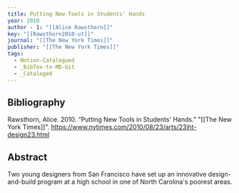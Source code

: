 ```yaml
---
title: Putting New Tools in Students' Hands
year: 2010
author - 1: "[[Alice Rawsthorn]]"
key: "[[Rawsthorn2010-ut]]"
journal: "[[The New York Times]]"
publisher: "[[The New York Times]]"
tags:
  - Notion-Catalogued
  - _BibTex-to-MD-Git
  - _Cataloged
---
```


## Bibliography
Rawsthorn, Alice. 2010. “Putting New Tools in Students' Hands.” "[[The New York Times]]". https://www.nytimes.com/2010/08/23/arts/23iht-design23.html

## Abstract
Two young designers from San Francisco have set up an innovative design-and-build program at a high school in one of North Carolina's poorest areas.